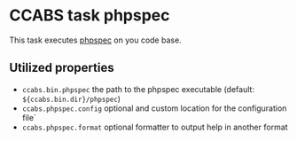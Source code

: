 CCABS task phpspec
==================

This task executes [phpspec](http://www.phpspec.net) on you code base.  

Utilized properties
------------------

 * `ccabs.bin.phpspec` the path to the phpspec executable (default: `${ccabs.bin.dir}/phpspec`)
 * `ccabs.phpspec.config` optional and custom location for the configuration file`
 * `ccabs.phpspec.format` optional formatter to output help in another format